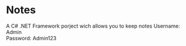 # Notes
A C# .NET Framework porject wich allows you to keep notes
Username: Admin   
Password: Admin123
